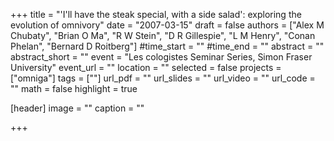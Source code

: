 +++
title = "'I'll have the steak special, with a side salad': exploring the evolution of omnivory"
date = "2007-03-15"
draft = false
authors = ["Alex M Chubaty", "Brian O Ma", "R W Stein", "D R Gillespie", "L M Henry", "Conan Phelan", "Bernard D Roitberg"]
#time_start = ""
#time_end = ""
abstract = ""
abstract_short = ""
event = "Les cologistes Seminar Series, Simon Fraser University"
event_url = ""
location = ""
selected = false
projects = ["omniga"]
tags = [""]
url_pdf = ""
url_slides = ""
url_video = ""
url_code = ""
math = false
highlight = true

[header]
image = ""
caption = ""

+++
